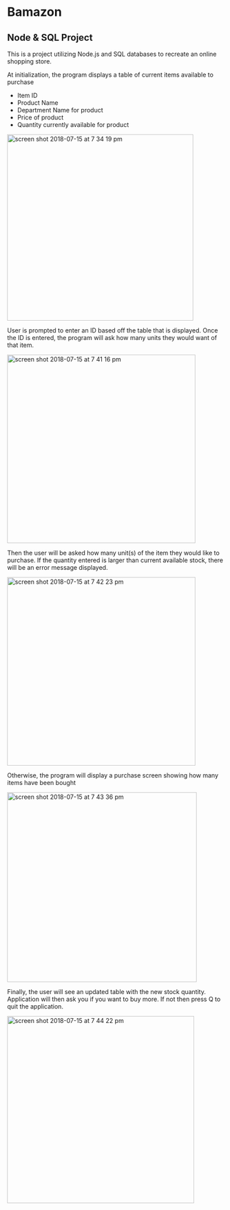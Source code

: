 # Bamazon

## Node & SQL Project

This is a project utilizing Node.js and SQL databases to recreate an online shopping store.

At initialization, the program displays a table of current items available to purchase
* Item ID
* Product Name
* Department Name for product
* Price of product
* Quantity currently available for product

<img width="432" alt="screen shot 2018-07-15 at 7 34 19 pm" src="https://user-images.githubusercontent.com/32988355/42741390-a63878b6-8866-11e8-8443-fc868f82ce29.png">

User is prompted to enter an ID based off the table that is displayed. Once the ID is entered, the program will ask how many units they would want of that item.

<img width="437" alt="screen shot 2018-07-15 at 7 41 16 pm" src="https://user-images.githubusercontent.com/32988355/42741433-153362c6-8867-11e8-8cdf-ea69d11c7475.png">

Then the user will be asked how many unit(s) of the item they would like to purchase. If the quantity entered is larger than current available stock, there will be an error message displayed.

<img width="437" alt="screen shot 2018-07-15 at 7 42 23 pm" src="https://user-images.githubusercontent.com/32988355/42741455-3beeb49c-8867-11e8-87cb-0a23b96894e0.png">

Otherwise, the program will display a purchase screen showing how many items have been bought

<img width="440" alt="screen shot 2018-07-15 at 7 43 36 pm" src="https://user-images.githubusercontent.com/32988355/42741470-68f894ee-8867-11e8-934a-5758d49c776a.png">

Finally, the user will see an updated table with the new stock quantity. Application will then ask you if you want to buy more. If not then press Q to quit the application.

<img width="434" alt="screen shot 2018-07-15 at 7 44 22 pm" src="https://user-images.githubusercontent.com/32988355/42741479-8573aea6-8867-11e8-8b52-4b455f28fc2c.png">

